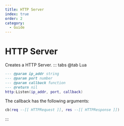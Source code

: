 ```yaml
---
title: HTTP Server
index: true
order: 2
category:
  - Guide
---
```


# HTTP Server
Creates a HTTP Server.
::: tabs
@tab Lua
```lua
--- @param ip_addr string
--- @param port number
--- @param callback function
--- @return nil
http:Listen(ip_addr, port, callback)
```
The callback has the following arguments:
```lua
cb(req --[[ HTTPRequest ]], res --[[ HTTPResponse ]])
```
:::
